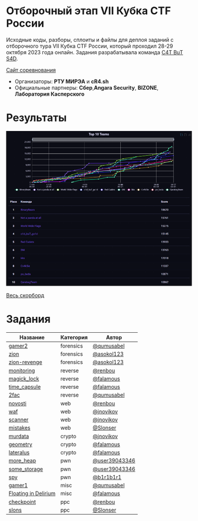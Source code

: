 # Отборочный этап VII Кубка CTF России
Исходные коды, разборы, сплоиты и файлы для деплоя заданий с отборочного тура VII Кубка CTF России, который проходил 28-29 октября 2023 года онлайн. Задания разрабатывала команда [C4T BuT S4D](https://github.com/C4T-BuT-S4D).

[Сайт соревнования](https://spring.mireactf.ru/)

- Организаторы: **РТУ МИРЭА** и **cR4.sh**
- Официальные партнеры: **Сбер**,**Angara Security**, **BIZONE**, **Лаборатория Касперского**

# Результаты

![Top](scoreboard/top.png)

[Весь скорборд](scoreboard/full.png)


# Задания
| Название | Категория | Автор|
|------|-----------|-------|
| [gamer2](tasks/forensic/gamer) | forensics | [@qumusabel](https://github.com/qumusabel) |
| [zion](tasks/forensic/zion) | forensics | [@asokol123](https://github.com/asokol123) |
| [zion-revenge](tasks/forensic/zion-revenge) | forensics | [@asokol123](https://github.com/asokol123) |
| [monitoring](tasks/reverse/monitoring) | reverse | [@renbou](https://github.com/renbou) |
| [magick_lock](tasks/reverse/magick_lock) | reverse | [@falamous](https://github.com/falamous) |
| [time_capsule](tasks/reverse/time_capsule) | reverse | [@falamous](https://github.com/falamous) |
| [2fac](tasks/reverse/2fac) | reverse | [@qumusabel](https://github.com/qumusabel) |
| [novosti](tasks/web/novosti) | web | [@renbou](https://github.com/renbou) |
| [waf](tasks/web/waf) | web | [@jnovikov](https://github.com/jnovikov) |
| [scanner](tasks/web/scanner) | web | [@jnovikov](https://github.com/jnovikov) |
| [mistakes](tasks/web/mistakes) | web | [@Slonser](https://github.com/Slonser) |
| [murdata](tasks/crypto/murdata) | crypto | [@jnovikov](https://github.com/jnovikov) |
| [geometry](tasks/crypto/geometry) | crypto | [@falamous](https://github.com/falamous) |
| [lateralus](tasks/crypto/lateralus) | crypto | [@falamous](https://github.com/falamous) |
| [more_heap](tasks/pwn/more_heap) | pwn | [@user39043346](https://github.com/user39043346) |
| [some_storage](tasks/pwn/some_storage) | pwn | [@user39043346](https://github.com/user39043346) |
| [spy](tasks/pwn/spy) | pwn | [@b1r1b1r1](https://github.com/b1r1b1r1) |
| [gamer1](tasks/msc/gamer) | misc | [@qumusabel](https://github.com/qumusabel) |
| [Floating in Delirium](tasks/ppc/floating_in_delirium) | misc | [@falamous](https://github.com/falamous) |
| [checkpoint](tasks/ppc/checkpoint) | ppc | [@renbou](https://github.com/renbou) |
| [slons](tasks/ppc/slons) | ppc | [@Slonser](https://github.com/Slonser)|


